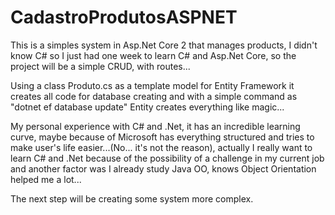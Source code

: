 # CadastroProdutosASPNET
This is a simples system in Asp.Net Core 2 that manages products, I didn't know C# so I just had one week to learn C# and Asp.Net Core, so the project will be a simple CRUD, with routes...

Using a class Produto.cs as a template model for Entity Framework it creates all code for database creating and with a simple command as "dotnet ef database update" Entity creates everything like magic...

My personal experience with C# and .Net, it has an incredible learning curve, maybe because of Microsoft has everything structured and tries to make user's life easier...(No... it's not the reason), actually I really want to learn C# and .Net because of the possibility of a challenge in my current job and another factor was I already study Java OO, knows Object Orientation helped me a lot...

The next step will be creating some system more complex. 
